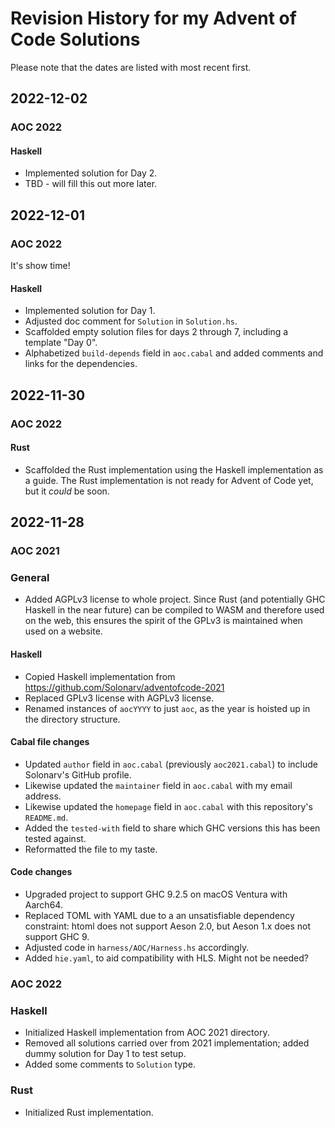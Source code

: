 # Revision History for my Advent of Code Solutions

Please note that the dates are listed with most recent first.

## 2022-12-02

### AOC 2022

#### Haskell

* Implemented solution for Day 2.
* TBD - will fill this out more later.

## 2022-12-01

### AOC 2022

It's show time!

#### Haskell

* Implemented solution for Day 1.
* Adjusted doc comment for `Solution` in `Solution.hs`.
* Scaffolded empty solution files for days 2 through 7, including a template "Day 0".
* Alphabetized `build-depends` field in `aoc.cabal` and added comments and links for the dependencies.

## 2022-11-30

### AOC 2022

#### Rust

* Scaffolded the Rust implementation using the Haskell implementation as a guide. The Rust implementation is not ready for Advent of Code yet, but it *could* be soon.

## 2022-11-28

### AOC 2021

### General

* Added AGPLv3 license to whole project. Since Rust (and potentially GHC Haskell in the near future) can be compiled to WASM and therefore used on the web, this ensures the spirit of the GPLv3 is maintained when used on a website.

#### Haskell

* Copied Haskell implementation from https://github.com/Solonarv/adventofcode-2021
* Replaced GPLv3 license with AGPLv3 license.
* Renamed instances of `aocYYYY` to just `aoc`, as the year is hoisted up in the directory structure.

#### Cabal file changes

* Updated `author` field in `aoc.cabal` (previously `aoc2021.cabal`) to include Solonarv's GitHub profile.
* Likewise updated the `maintainer` field in `aoc.cabal` with my email address.
* Likewise updated the `homepage` field in `aoc.cabal` with this repository's `README.md`.
* Added the `tested-with` field to share which GHC versions this has been tested against.
* Reformatted the file to my taste.

#### Code changes

* Upgraded project to support GHC 9.2.5 on macOS Ventura with Aarch64.
* Replaced TOML with YAML due to a an unsatisfiable dependency constraint: htoml does not support Aeson 2.0, but Aeson 1.x does not support GHC 9.
* Adjusted code in `harness/AOC/Harness.hs` accordingly.
* Added `hie.yaml`, to aid compatibility with HLS. Might not be needed?

### AOC 2022

### Haskell

* Initialized Haskell implementation from AOC 2021 directory.
* Removed all solutions carried over from 2021 implementation; added dummy solution for Day 1 to test setup.
* Added some comments to `Solution` type.

### Rust

* Initialized Rust implementation.

